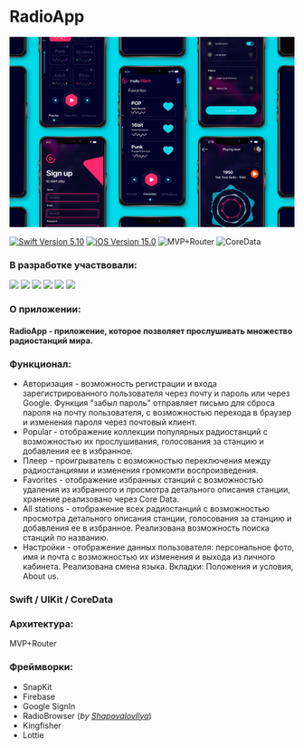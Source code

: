 # RadioApp

![RadioApp](RadioApp/Assets.xcassets/mockup.imageset/mockup.png)
<p align="left"> 
<a href="https://swift.org">
<img src="https://img.shields.io/badge/Swift-5.10-mediumslateblue" alt="Swift Version 5.10" /></a>
<a href="https://developer.apple.com/ios/">
<img src="https://img.shields.io/badge/iOS-15.0%2B-indianred" alt="iOS Version 15.0"/></a>
<img src="https://img.shields.io/badge/MVP+Router-goldenrod" alt="MVP+Router" />
<img src="https://img.shields.io/badge/CoreData-mediumslateblue" alt="CoreData" /></a>
</p>

### В разработке участвовали:
<p align="left"> 
<a href="https://github.com/realeti">
<img src="https://img.shields.io/badge/realeti-mediumslateblue"/></a>
<a href="https://github.com/DmitriyLubov">
<img src="https://img.shields.io/badge/DmitriyLubov-indianred"/></a>
<a href="https://github.com/dr4gons1ayer01">
<img src="https://img.shields.io/badge/dr4gons1ayer01-goldenrod"/></a>
<a href="https://github.com/AML1708">
<img src="https://img.shields.io/badge/AML1708-mediumslateblue"/></a>
<a href="https://github.com/ShapovalovIlya">
<img src="https://img.shields.io/badge/ShapovalovIlya-indianred"/></a>
 <a href="https://github.com/NatalyaLuzyanina">
<img src="https://img.shields.io/badge/NatalyaLuzyanina-goldenrod"/></a>
</p>

### О приложении:

#### RadioApp - приложение, которое позволяет прослушивать множество радиостанций мира.

### Функционал:
  * Авторизация - возможность регистрации и входа зарегистрированного пользователя через почту и пароль или через Google. Функция "забыл пароль" отправляет письмо для сброса пароля на почту пользователя, с возможностью перехода в браузер и изменения пароля через почтовый клиент.
  * Popular - отображение коллекции популярных радиостанций с возможностью их прослушивания, голосования за станцию и добавления ее в избранное.
  * Плеер - проигрыватель с возможностью переключения между радиостанциями и изменения громкомти воспроизведения.
  * Favorites - отображение избранных станций с возможностью удаления из избранного и просмотра детального описания станции, хранение реализовано через Core Data.
  * All stations - отображение всех радиостанций с возможностью просмотра детального описания станции, голосования за станцию и добавления ее в избранное. Реализована возможность поиска станций по названию.
  * Настройки - отображение данных пользователя: персональное фото, имя и почта с возможностью их изменения и выхода из личного кабинета. Реализована смена языка. Вкладки: Положения и условия, About us.

### Swift / UIKit / CoreData
  
### Архитектура: 
MVP+Router
  
### Фреймворки: 
  * SnapKit
  * Firebase
  * Google SignIn
  * RadioBrowser (*by [ShapovalovIlya](https://github.com/ShapovalovIlya)*)
  * Kingfisher
  * Lottie
